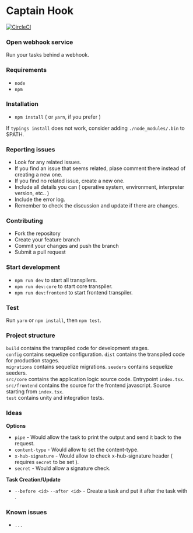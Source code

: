 # Captain Hook

[![CircleCI](https://circleci.com/gh/Wufe/CaptainHook.svg?style=svg)](https://circleci.com/gh/Wufe/CaptainHook)

### Open webhook service

Run your tasks behind a webhook.

### Requirements

+ `node`  
+ `npm`

### Installation

+ `npm install`  ( or `yarn`, if you prefer )

If `typings install` does not work, consider adding `./node_modules/.bin` to $PATH.  

### Reporting issues

+ Look for any related issues.  
+ If you find an issue that seems related, plase comment there instead of creating a new one.  
+ If you find no related issue, create a new one.  
+ Include all details you can ( operative system, environment, interpreter version, etc.. )  
+ Include the error log.  
+ Remember to check the discussion and update if there are changes.

### Contributing

+ Fork the repository  
+ Create your feature branch  
+ Commit your changes and push the branch  
+ Submit a pull request  

### Start development

+ `npm run dev` to start all transpilers.  
+ `npm run dev:core` to start core transpiler.  
+ `npm run dev:frontend` to start frontend transpiler.  

### Test

Run `yarn` or `npm install`, then `npm test`.

### Project structure

`build` contains the transpiled code for development stages.  
`config` contains sequelize configuration.
`dist` contains the transpiled code for production stages.  
`migrations` contains sequelize migrations.
`seeders` contains sequelize seeders.  
`src/core` contains the application logic source code. Entrypoint `index.tsx`.  
`src/frontend` contains the source for the frontend javascript. Source starting from `index.tsx`.  
`test` contains unity and integration tests.  


### Ideas

**Options**

+ `pipe` - Would allow the task to print the output and send it back to the request.  
+ `content-type` - Would allow to set the content-type.  
+ `x-hub-signature` - Would allow to check x-hub-signature header ( requires `secret` to be set ).  
+ `secret` - Would allow a signature check.  

**Task Creation/Update**

+ `--before <id>` `--after <id>` - Create a task and put it after the task with <id>.

### Known issues

+ `...`